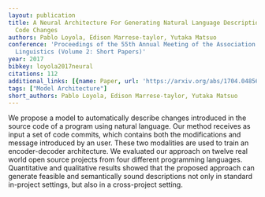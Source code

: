 ```yaml
---
layout: publication
title: A Neural Architecture For Generating Natural Language Descriptions From Source
  Code Changes
authors: Pablo Loyola, Edison Marrese-taylor, Yutaka Matsuo
conference: 'Proceedings of the 55th Annual Meeting of the Association for Computational
  Linguistics (Volume 2: Short Papers)'
year: 2017
bibkey: loyola2017neural
citations: 112
additional_links: [{name: Paper, url: 'https://arxiv.org/abs/1704.04856'}]
tags: ["Model Architecture"]
short_authors: Pablo Loyola, Edison Marrese-taylor, Yutaka Matsuo
---
```

We propose a model to automatically describe changes introduced in the source
code of a program using natural language. Our method receives as input a set of
code commits, which contains both the modifications and message introduced by
an user. These two modalities are used to train an encoder-decoder
architecture. We evaluated our approach on twelve real world open source
projects from four different programming languages. Quantitative and
qualitative results showed that the proposed approach can generate feasible and
semantically sound descriptions not only in standard in-project settings, but
also in a cross-project setting.